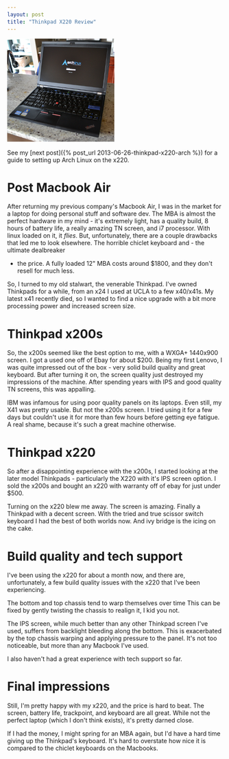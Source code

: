 ```yaml
---
layout: post
title: "Thinkpad X220 Review"
---
```


![My X220](/images/james-x220.png)

See my [next post]({% post_url 2013-06-26-thinkpad-x220-arch %}) for a guide to
setting up Arch Linux on the x220.

Post Macbook Air
================

After returning my previous company's Macbook Air, I was in the market for a
laptop for doing personal stuff and software dev. The MBA is almost the perfect
hardware in my mind - it's extremely light, has a quality build, 8 hours of
battery life, a really amazing TN screen, and i7 processor.  With linux loaded
on it, it _flies_. But, unfortunately, there are a couple drawbacks that led me
to look elsewhere. The horrible chiclet keyboard and - the ultimate dealbreaker
- the price. A fully loaded 12" MBA costs around $1800, and they don't resell
  for much less.

So, I turned to my old stalwart, the venerable Thinkpad. I've owned Thinkpads for
a while, from an x24 I used at UCLA to a few x40/x41s. My latest x41 recently
died, so I wanted to find a nice upgrade with a bit more processing power and
increased screen size.

Thinkpad x200s
==============

So, the x200s seemed like the best option to me, with a WXGA+ 1440x900 screen.
I got a used one off of Ebay for about $200. Being my first Lenovo, I was quite
impressed out of the box - very solid build quality and great keyboard. But
after turning it on, the screen quality just destroyed my impressions of the
machine. After spending years with IPS and good quality TN screens, this was
appalling.

IBM was infamous for using poor quality panels on its laptops. Even still, my
X41 was pretty usable. But not the x200s screen. I tried using it for a few
days but couldn't use it for more than few hours before getting eye fatigue. A
real shame, because it's such a great machine otherwise.

Thinkpad x220
=============

So after a disappointing experience with the x200s, I started looking at the
later model Thinkpads - particularly the X220 with it's IPS screen option. I
sold the x200s and bought an x220 with warranty off of ebay for just under $500.

Turning on the x220 blew me away. The screen is amazing. Finally a Thinkpad
with a decent screen. With the tried and true scissor switch keyboard I had the
best of both worlds now. And ivy bridge is the icing on the cake.

Build quality and tech support
==============================

I've been using the x220 for about a month now, and there are, unfortunately, a
few build quality issues with the x220 that I've been experiencing.

The bottom and top chassis tend to warp themselves over time This can be fixed
by gently twisting the chassis to realign it, I kid you not.

The IPS screen, while much better than any other Thinkpad screen I've used,
suffers from backlight bleeding along the bottom. This is exacerbated by the
top chassis warping and applying pressure to the panel. It's not too
noticeable, but more than any Macbook I've used.

I also haven't had a great experience with tech support so far.

Final impressions
=================

Still, I'm pretty happy with my x220, and the price is hard to beat. The
screen, battery life, trackpoint, and keyboard are all great. While not the
perfect laptop (which I don't think exists), it's pretty darned close.

If I had the money, I might spring for an MBA again, but I'd have a hard time
giving up the Thinkpad's keyboard. It's hard to overstate how nice it is
compared to the chiclet keyboards on the Macbooks.
